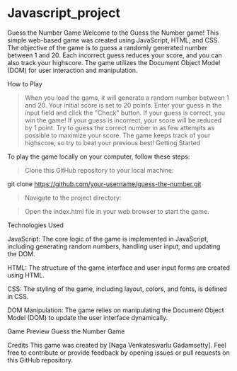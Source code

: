 # Javascript_project


Guess the Number Game
Welcome to the Guess the Number game! This simple web-based game was created using JavaScript, HTML, and CSS. The objective of the game is to guess a randomly generated number between 1 and 20. Each incorrect guess reduces your score, and you can also track your highscore. The game utilizes the Document Object Model (DOM) for user interaction and manipulation.

How to Play
>When you load the game, it will generate a random number between 1 and 20.
>Your initial score is set to 20 points.
>Enter your guess in the input field and click the "Check" button.
>If your guess is correct, you win the game!
>If your guess is incorrect, your score will be reduced by 1 point.
>Try to guess the correct number in as few attempts as possible to maximize your score.
>The game keeps track of your highscore, so try to beat your previous best!
>Getting Started

 To play the game locally on your computer, follow these steps:

>Clone this GitHub repository to your local machine:

 git clone https://github.com/your-username/guess-the-number.git

>Navigate to the project directory:

>Open the index.html file in your web browser to start the game.

 Technologies Used
 
 JavaScript: The core logic of the game is implemented in JavaScript, including generating random numbers, handling user input, and updating the DOM.

 HTML: The structure of the game interface and user input forms are created using HTML.

 CSS: The styling of the game, including layout, colors, and fonts, is defined in CSS.

 DOM Manipulation: The game relies on manipulating the Document Object Model (DOM) to update the user interface dynamically.

 Game Preview
 Guess the Number Game

 Credits
 This game was created by [Naga Venkateswarlu Gadamsetty]. Feel free to contribute or provide feedback by opening issues or pull requests on this GitHub repository.
